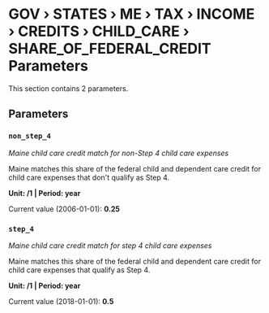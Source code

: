 # GOV › STATES › ME › TAX › INCOME › CREDITS › CHILD_CARE › SHARE_OF_FEDERAL_CREDIT Parameters

This section contains 2 parameters.

## Parameters

### `non_step_4`
*Maine child care credit match for non-Step 4 child care expenses*

Maine matches this share of the federal child and dependent care credit for child care expenses that don't qualify as Step 4.

**Unit: /1 | Period: year**

Current value (2006-01-01): **0.25**


### `step_4`
*Maine child care credit match for step 4 child care expenses*

Maine matches this share of the federal child and dependent care credit for child care expenses that qualify as Step 4.

**Unit: /1 | Period: year**

Current value (2018-01-01): **0.5**

